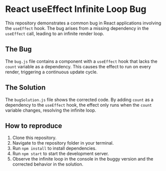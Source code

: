 # React useEffect Infinite Loop Bug

This repository demonstrates a common bug in React applications involving the `useEffect` hook.  The bug arises from a missing dependency in the `useEffect` call, leading to an infinite render loop.

## The Bug
The `bug.js` file contains a component with a `useEffect` hook that lacks the `count` variable as a dependency. This causes the effect to run on every render, triggering a continuous update cycle. 

## The Solution
The `bugSolution.js` file shows the corrected code. By adding `count` as a dependency to the `useEffect` hook, the effect only runs when the `count` variable changes, resolving the infinite loop.

## How to reproduce
1. Clone this repository.
2. Navigate to the repository folder in your terminal.
3. Run `npm install` to install dependencies.
4. Run `npm start` to start the development server.
5. Observe the infinite loop in the console in the buggy version and the corrected behavior in the solution.